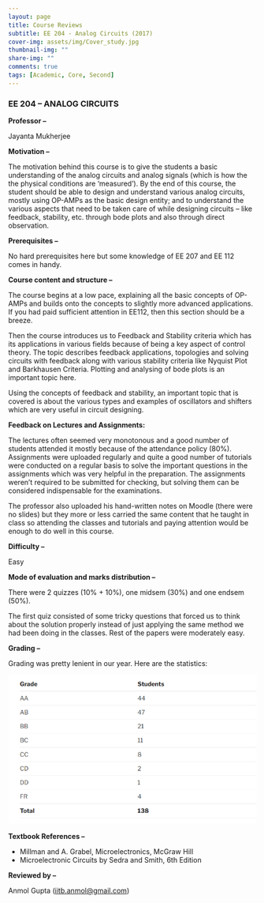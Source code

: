 ```yaml
---
layout: page
title: Course Reviews
subtitle: EE 204 - Analog Circuits (2017)
cover-img: assets/img/Cover_study.jpg
thumbnail-img: ""
share-img: ""
comments: true
tags: [Academic, Core, Second]
---
```


### EE 204 – ANALOG CIRCUITS

**Professor –**

Jayanta Mukherjee

**Motivation –**

The motivation behind this course is to give the students a basic understanding of the analog circuits and analog signals (which is how the the physical conditions are ‘measured’). By the end of this course, the student should be able to design and understand various analog circuits, mostly using OP-AMPs as the basic design entity; and to understand the various aspects that need to be taken care of while designing circuits – like feedback, stability, etc. through bode plots and also through direct observation.

**Prerequisites –**

No hard prerequisites here but some knowledge of EE 207 and EE 112 comes in handy.

**Course content and structure –**

The course begins at a low pace, explaining all the basic concepts of OP-AMPs and builds onto the concepts to slightly more advanced applications. If you had paid sufficient attention in EE112, then this section should be a breeze.

Then the course introduces us to Feedback and Stability criteria which has its applications in various fields because of being a key aspect of control theory. The topic describes  feedback applications, topologies and solving circuits with feedback along with various stability criteria like Nyquist Plot and Barkhausen Criteria. Plotting and analysing of bode plots is an important topic here.

Using the concepts of feedback and stability, an important topic that is covered is about the various types and examples of oscillators and shifters which are very useful in circuit designing.

**Feedback on Lectures and Assignments:**

The lectures often seemed very monotonous and a good number of students attended it mostly because of the attendance policy (80%). Assignments were uploaded regularly and quite a good number of tutorials were conducted on a regular basis to solve the important questions in the assignments which was very helpful in the preparation. The assignments weren’t required to be submitted for checking, but solving them can be considered indispensable for the examinations.

The professor also uploaded his hand-written notes on Moodle (there were no slides) but they more or less carried the same content that he taught in class so attending the classes and tutorials and paying attention would be enough to do well in this course.

**Difficulty –**

Easy

**Mode of evaluation and marks distribution –**

There were 2 quizzes (10% + 10%), one midsem (30%) and one endsem (50%).

The first quiz consisted of some tricky questions that forced us to think about the solution properly instead of just applying the same method we had been doing in the classes. Rest of the papers were moderately easy.

**Grading –**

Grading was pretty lenient in our year. Here are the statistics:

![Grades](EE204_2017_grades.png)

**Textbook References –**

- Millman and A. Grabel, Microelectronics, McGraw Hill
- Microelectronic Circuits by Sedra and Smith, 6th Edition

**Reviewed by –**

Anmol Gupta (iitb.anmol@gmail.com)